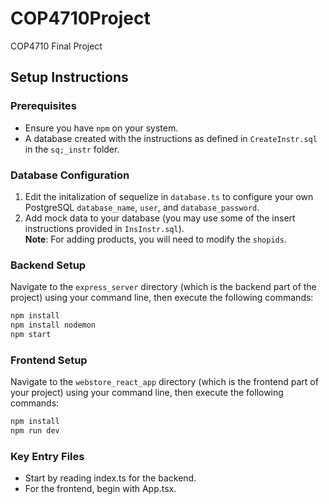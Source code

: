 # COP4710Project

COP4710 Final Project

## Setup Instructions

### Prerequisites

- Ensure you have `npm` on your system.
- A database created with the instructions as defined in `CreateInstr.sql` in the `sq;_instr` folder.

### Database Configuration

1. Edit the initalization of sequelize in `database.ts` to configure your own PostgreSQL `database_name`, `user`, and `database_password`.
2. Add mock data to your database (you may use some of the insert instructions provided in `InsInstr.sql`).
   </br>**Note**: For adding products, you will need to modify the `shopids`.

### Backend Setup

Navigate to the `express_server` directory (which is the backend part of the project) using your command line, then execute the following commands:

```bash
npm install
npm install nodemon
npm start
```

### Frontend Setup

Navigate to the `webstore_react_app` directory (which is the frontend part of your project) using your command line, then execute the following commands:

```bash
npm install
npm run dev
```

### Key Entry Files

- Start by reading index.ts for the backend.
- For the frontend, begin with App.tsx.

